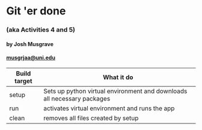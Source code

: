# Git 'er done
### (aka Activities 4 and 5)
#### by Josh Musgrave
#### musgrjaa@uni.edu

Build target | What it do
-------------|-----------
setup | Sets up python virtual environment and downloads all necessary packages
run | activates virtual environment and runs the app
clean | removes all files created by setup
